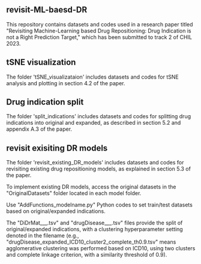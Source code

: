 ## revisit-ML-baesd-DR
This repository contains datasets and codes used in a research paper titled "Revisiting Machine-Learning based Drug Repositioning: Drug Indication is not a Right Prediction Target," which has been submitted to track 2 of CHIL 2023.

## tSNE visualization
The folder 'tSNE_visualizataion' includes datasets and codes for tSNE analysis and plotting in section 4.2 of the paper.

## Drug indication split
The folder 'split_indications' includes datasets and codes for splitting drug indications into original and expanded, as described in section 5.2 and appendix A.3 of the paper.

## revisit exisiting DR models
The folder 'revisit_existing_DR_models' includes datasets and codes for revisiting existing drug repositioning models, as explained in section 5.3 of the paper.

To implement existing DR models, access the original datasets in the "OriginalDatasets" folder located in each model folder.

Use "AddFunctions_modelname.py" Python codes to set train/test datasets based on original/expanded indications. 

The "DiDrMat___.tsv" and "drugDisease___.tsv" files provide the split of original/expanded indications, with a clustering hyperparameter setting denoted in the filename (e.g., "drugDisease_expanded_ICD10_cluster2_complete_th0.9.tsv" means agglomerative clustering was performed based on ICD10, using two clusters and complete linkage criterion, with a similarity threshold of 0.9).

